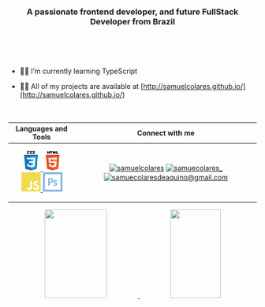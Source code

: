 <h1 align="center"></h1>
<h3 align="center">A passionate frontend developer, and future FullStack Developer from Brazil</h3>
<br><br><br>

- 🐱‍👓 I’m currently learning TypeScript

- 👨‍💻 All of my projects are available at [http://samuelcolares.github.io/](http://samuelcolares.github.io/)
<br><br><br>

<div align="center">

|  **Languages and Tools** | **Connect with me**  |
|:---:|:---:|
|  <p><a href="https://www.w3schools.com/css/" target="_blank" rel="noreferrer"> <img src="https://raw.githubusercontent.com/devicons/devicon/master/icons/css3/css3-original-wordmark.svg" alt="css3" width="40" height="40"/> </a> <a href="https://www.w3.org/html/" target="_blank" rel="noreferrer"> <img src="https://raw.githubusercontent.com/devicons/devicon/master/icons/html5/html5-original-wordmark.svg" alt="html5" width="40" height="40"/> </a> <a href="https://www.w3.org/html/" target="_blank" rel="noreferrer"> <img src="https://raw.githubusercontent.com/devicons/devicon/master/icons/javascript/javascript-plain.svg" alt="html5" width="40" height="40"/> </a> <a href="https://www.photoshop.com/en" target="_blank" rel="noreferrer"> <img src="https://raw.githubusercontent.com/devicons/devicon/master/icons/photoshop/photoshop-line.svg" alt="photoshop" width="40" height="40"/> </a></p>|<p><a href="https://linkedin.com/in/samuelcolares" target="blank"><img align="center" src="https://raw.githubusercontent.com/rahuldkjain/github-profile-readme-generator/master/src/images/icons/Social/linked-in-alt.svg" alt="samuelcolares" height="30" width="40" /></a> <a href="https://instagram.com/samuecolares_" target="blank"><img align="center" src="https://raw.githubusercontent.com/rahuldkjain/github-profile-readme-generator/master/src/images/icons/Social/instagram.svg" alt="samuecolares_" height="30" width="40" /></a> <a href="mailto:samuelcolaresdeaquino@gmail.com" target="blank"><img align="center" src="https://upload.wikimedia.org/wikipedia/commons/8/8c/Gmail_Icon_%282013-2020%29.svg" alt="samuecolaresdeaquino@gmail.com" height="30" width="40" /></a></p> |

</div>

<!--GIT STATUS-->
<div align="center">
  <a href="https://github.com/samuelcolares">
    <img height="180em" width="50%" src="https://github-readme-stats.vercel.app/api?username=samuelcolares&show_icons=true&theme=vision-friendly-dark&include_all_commits=true&count_private=true"/>
    <img height="180em" width="45%" src="https://github-readme-stats.vercel.app/api/top-langs/?username=samuelcolares&layout=compact&langs_count=7&theme=vision-friendly-dark"/>
  </a>
</div>
<br>

